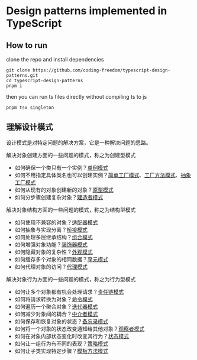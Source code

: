 # Design patterns implemented in TypeScript

## How to run

clone the repo and install dependencies

```
git clone https://github.com/coding-freedom/typescript-design-patterns.git
cd typescript-design-patterns
pnpm i
```

then you can run ts files directly without compiling ts to js

```
pnpm tsx singleton
```

## 理解设计模式

设计模式是对特定问题的解决方案，它是一种解决问题的思路。

解决对象创建方面的一些问题的模式，称之为创建型模式

- 如何确保一个类只有一个实例？[单例模式](./singleton/)
- 如何不用指定具体类名也可以创建实例？[简单工厂模式](./simple-factory/)、[工厂方法模式](./factory-method/)、[抽象工厂模式](./abstract-factory/)
- 如何从现有的对象创建新的对象？[原型模式](./prototype/)
- 如何分步骤创建复杂对象？[建造者模式](./builder/)

解决对象结构方面的一些问题的模式，称之为结构型模式

- 如何使用不兼容的对象？[适配器模式](./adapter/)
- 如何抽象与实现分离？[桥接模式](./bridge/)
- 如何处理多层继承结构？[组合模式](./composite/)
- 如何增强对象功能？[装饰器模式](./decorator/)
- 如何隐藏对象的复杂性？[外观模式](./facade/)
- 如何缓存多个对象的相同数据？[享元模式](./flyweight/)
- 如何代理对象的访问？[代理模式](./proxy/)

解决对象行为方面的一些问题的模式，称之为行为型模式

- 如何让多个对象都有机会处理请求？[责任链模式](./chain-of-responsibility/)
- 如何将请求转换为对象？[命令模式](./command/)
- 如何遍历一个聚合对象？[迭代器模式](./iterator/)
- 如何减少对象间的耦合？[中介者模式](./mediator/)
- 如何保存和恢复对象的状态？[备忘录模式](./memento/)
- 如何将一个对象的状态改变通知给其他对象？[观察者模式](./observer/)
- 如何在对象内部状态变化时改变其行为？[状态模式](./state/)
- 如何让一组行为有不同的表现？[策略模式](./strategy/)
- 如何让子类实现特定步骤？[模板方法模式](./template-method/)